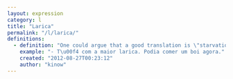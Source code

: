 ```yaml
---
layout: expression
category: l
title: "Larica"
permalink: "/l/larica/"
definitions:
  - definition: "One could argue that a good translation is \"starvation\", but this word became popular with the pot-heads. It is the same as \"munchies\". You can use it while you are with some lads in a pub, but you can''t use it in a formal business meeting."
    example: "- T\u00f4 com a maior larica. Podia comer um boi agora."
    created: "2012-08-27T00:23:12"
    author: "kinow"
---
```

